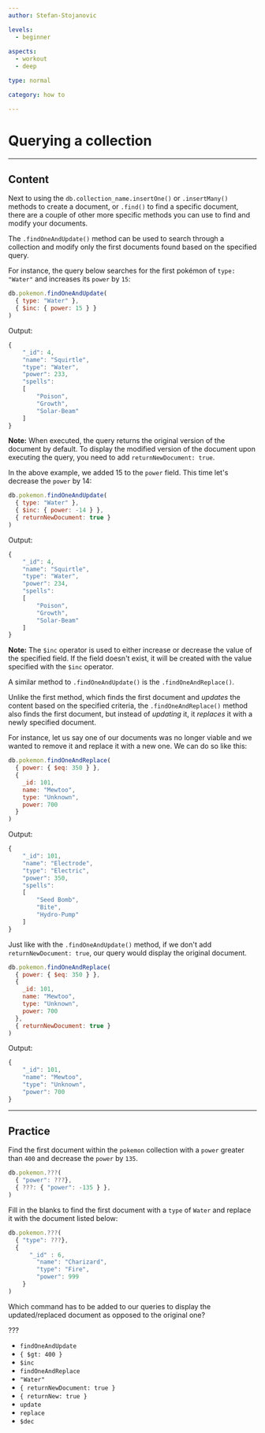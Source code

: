 ```yaml
---
author: Stefan-Stojanovic

levels:
  - beginner
  
aspects:
  - workout
  - deep

type: normal

category: how to

---
```

# Querying a collection 
---
## Content

Next to using the `db.collection_name.insertOne()` or `.insertMany()` methods to create a document, or `.find()` to find a specific document, there are a couple of other more specific methods you can use to find and modify your documents.

The `.findOneAndUpdate()` method can be used to search through a collection and modify only the first documents found based on the specified query. 

For instance, the query below searches for the first pokémon of `type: "Water"` and increases its `power` by `15`:
```javascript
db.pokemon.findOneAndUpdate(
  { type: "Water" },
  { $inc: { power: 15 } }
)
```

Output:
```javascript
{
	"_id": 4,
	"name": "Squirtle",
	"type": "Water",
	"power": 233,
	"spells": 
	[
		"Poison",
		"Growth",
		"Solar-Beam"
	]
}
```

**Note:** When executed, the query returns the original version of the document by default. To display the modified version of the document upon executing the query, you need to add `returnNewDocument: true`.

In the above example, we added 15 to the `power` field. This time let's decrease the `power` by 14:
```javascript
db.pokemon.findOneAndUpdate(
  { type: "Water" },
  { $inc: { power: -14 } },
  { returnNewDocument: true }
)
```

Output:
```javascript
{
	"_id": 4,
	"name": "Squirtle",
	"type": "Water",
	"power": 234,
	"spells": 
	[
		"Poison",
		"Growth",
		"Solar-Beam"
	]
}
```

**Note:** The `$inc` operator is used to either increase or decrease the value of the specified field. If the field doesn't exist, it will be created with the value specified with the `$inc` operator.

A similar method to `.findOneAndUpdate()` is the `.findOneAndReplace()`. 

Unlike the first method, which finds the first document and *updates* the content based on the specified criteria, the `.findOneAndReplace()` method also finds the first document, but instead of *updating* it, it *replaces* it with a newly specified document.

For instance, let us say one of our documents was no longer viable and we wanted to remove it and replace it with a new one. We can do so like this:

```javascript
db.pokemon.findOneAndReplace(
  { power: { $eq: 350 } },
  {
    _id: 101,
    name: "Mewtoo",
    type: "Unknown",
    power: 700
  }
)
```

Output:
```javascript
{ 
	"_id": 101, 
	"name": "Electrode", 
	"type": "Electric", 
	"power": 350, 
	"spells": 
	[ 
		"Seed Bomb", 
		"Bite", 
		"Hydro-Pump" 
	] 
}
```

Just like with the `.findOneAndUpdate()` method, if we don't add `returnNewDocument: true`, our query would display the original document.

```javascript
db.pokemon.findOneAndReplace(
  { power: { $eq: 350 } },
  {
    _id: 101,
    name: "Mewtoo",
    type: "Unknown",
    power: 700
  },
  { returnNewDocument: true }
)
```

Output:
```javascript
{
	"_id": 101,
	"name": "Mewtoo",
	"type": "Unknown", 
	"power": 700
}
```

---
## Practice

Find the first document within the `pokemon` collection with a `power` greater than `400` and decrease the `power` by `135`.
```javascript
db.pokemon.???(
  { "power": ???},
  { ???: { "power": -135 } },
)
```

Fill in the blanks to find the first document with a `type` of `Water` and replace it with the document listed below:
```javascript
db.pokemon.???(
  { "type": ???},
  {
	  "_id" : 6,
		"name": "Charizard",
		"type": "Fire", 
		"power": 999
	}
)
```

Which command has to be added to our queries to display the updated/replaced document as opposed to the original one? 

???

* `findOneAndUpdate`
* `{ $gt: 400 }`
* `$inc`
* `findOneAndReplace`
* `"Water"`
* `{ returnNewDocument: true }`
* `{ returnNew: true }`
* `update`
* `replace`
* `$dec`
